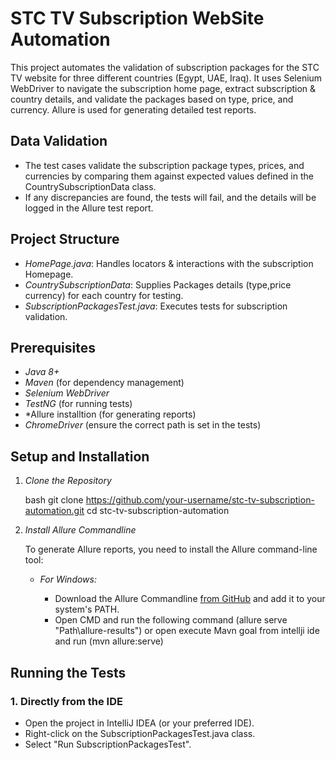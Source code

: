 # STC TV Subscription WebSite Automation

This project automates the validation of subscription packages for the STC TV website for three different countries (Egypt, UAE, Iraq). 
It uses Selenium WebDriver to navigate the subscription home page, extract subscription & country details, and validate the packages based on type, price, and currency. 
Allure is used for generating detailed test reports.

## Data Validation

- The test cases validate the subscription package types, prices, and currencies by comparing them against expected values defined in the CountrySubscriptionData class.
- If any discrepancies are found, the tests will fail, and the details will be logged in the Allure test report.

## Project Structure
- *HomePage.java*: Handles locators & interactions with the subscription Homepage.
- *CountrySubscriptionData*: Supplies Packages details (type,price currency) for each country for testing.
- *SubscriptionPackagesTest.java*: Executes tests for subscription validation.
  
## Prerequisites

- *Java 8+*
- *Maven* (for dependency management)
- *Selenium WebDriver*
- *TestNG* (for running tests)
- *Allure installtion (for generating reports)
- *ChromeDriver* (ensure the correct path is set in the tests)

## Setup and Installation

1. *Clone the Repository*

    bash
    git clone https://github.com/your-username/stc-tv-subscription-automation.git
    cd stc-tv-subscription-automation

2. *Install Allure Commandline*

    To generate Allure reports, you need to install the Allure command-line tool:

    - *For Windows:*

        - Download the Allure Commandline [from GitHub](https://github.com/allure-framework/allure2/releases) and add it to your system's PATH.
        - Open CMD and run the following command (allure serve "Path\allure-results") or open execute Mavn goal from intellji ide and run (mvn allure:serve)
         

## Running the Tests

### 1. Directly from the IDE

- Open the project in IntelliJ IDEA (or your preferred IDE).
- Right-click on the SubscriptionPackagesTest.java class.
- Select "Run SubscriptionPackagesTest".
